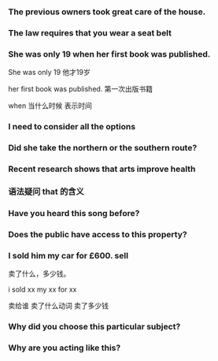 ### The previous owners took great care of the house.





### The law requires that you wear a seat belt



### She was only 19 when her first book was published.

She was only 19 他才19岁

her first book was published.  第一次出版书籍

when 当什么时候 表示时间





### I need to consider all the options







### Did she take the northern or the southern route?









### Recent research shows that arts improve health

### 语法疑问 that 的含义





### Have you heard this song before?



### Does the public have access to this property?





### I sold him my car for £600.  sell

卖了什么，多少钱。

i sold xx  my  xx for xx

卖给谁 卖了什么动词  卖了多少钱







### Why did you choose this particular subject?







### Why are you acting like this?